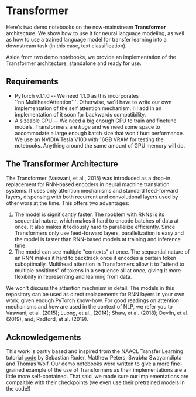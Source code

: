 # Transformer
Here's two demo notebooks on the now-mainstream **Transformer** architecture. We show how to use it for neural language modeling, as well as how to use a trained language model for transfer learning into a downstream task (in this case, text classification).

Aside from two demo notebooks, we provide an implementation of the Transformer architecture, standalone and ready for use.

## Requirements
* PyTorch v.1.1.0 -- We need 1.1.0 as this incorporates ``nn.MultiheadAttention```. Otherwise, we'll have to write our own implementation of the self attention mechanism. I'll add in an implementation of it soon for backwards compatibility.
* A sizeable GPU -- We need a big enough GPU to train and finetune models. Transformers are *huge* and we need some space to accommodate a large enough batch size that won't hurt performance. We use an NVIDIA Tesla V100 with 16GB VRAM for testing the notebooks. Anything around the same amount of GPU memory will do.

## The Transformer Architecture
The Transformer (Vaswani, et al., 2015) was introduced as a drop-in replacement for RNN-based encoders in neural machine translation systems. It uses only attention mechanisms and standard feed-forward layers, dispensing with both recurrent and convolutional layers used by other wors at the time. This offers two advantages:

1. The model is significantly faster. The rpoblem with RNNs is its sequential nature, which makes it hard to encode batches of data at once. It also makes it tediously hard to parallelize efficiently. Since Transformers only use feed-forward layers, parallelization is easy and the model is faster than RNN-based models at training and inference time.
2. The model can see multiple "contexts" at once. The sequential nature of an RNN makes it hard to backtrack once it encodes a certain token suboptimally. Multihead attention in Transformers allow it to "attend to multiple positions" of tokens in a sequence all at once, giving it more flexibility in representing and learning from data.

We won't discuss the attention mechnism in detail. The models in this repository can be used as direct replacements for RNN layers in your own work, given enough PyTorch know-how. For good readings on attention mechanisms and how are used in the context of NLP, we refer you to Vaswani, et al. (2015); Luong, et al., (2014); Shaw, et al. (2018); Devlin, et al. (2019), and; Radford, et al. (2019).

## Acknowledgements
This work is partly based and inspired from the NAACL Transfer Learning tutorial [code](https://github.com/huggingface/naacl_transfer_learning_tutorial) by Sebastian Ruder, Matthew Peters, Swabha Swayamdipta and Thomas Wolf. Our demo notebooks were written to give a more fine-grained example of the use of Transformers as their implementations are a little more self-contained. That said, we made sure our implementations are compaitble with their checkpoints (we even use their pretrained models in the code!) 
